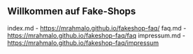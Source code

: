 ## Willkommen auf Fake-Shops
index.md -
https://mrahmalo.github.io/fakeshop-faq/
faq.md -
https://mrahmalo.github.io/fakeshop-faq/faq
impressum.md -
https://mrahmalo.github.io/fakeshop-faq/impressum
